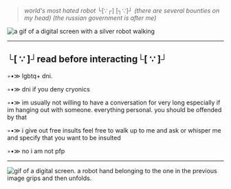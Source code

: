 
> *world's most hated robot* └[∵┌] [┐∵]┘ *(there are several bounties on my head) (the russian government is after me)*

![a gif of a digital screen with a silver robot walking](https://i.pinimg.com/originals/ba/63/54/ba635454a9ff6618df58bca03c958548.gif)
  
---
**└[ ∵ ]┘read before interacting└[ ∵ ]┘**
---
◦•≫ lgbtq+ dni.

◦•≫ dni if you deny cryonics 

◦•≫ im usually not willing to have a conversation for very long especially if im hanging out with someone. everything personal. you should be offended by that

◦•≫ i give out free insults feel free to walk up to me and ask or whisper me and specify that you want to be insulted

◦•≫ no i am not pfp

---

![gif of a digital screen. a robot hand belonging to the one in the previous image grips and then unfolds.](https://i.pinimg.com/originals/3c/6c/25/3c6c25b1826273bc8d7fea59316f4d9b.gif)
